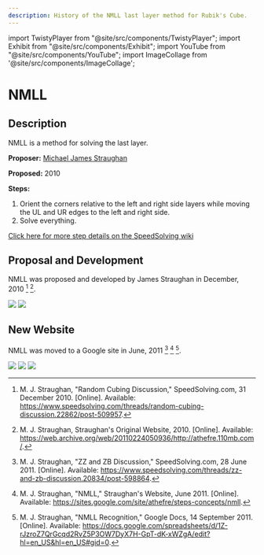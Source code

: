 ```yaml
---
description: History of the NMLL last layer method for Rubik's Cube.
---
```


import TwistyPlayer from "@site/src/components/TwistyPlayer";
import Exhibit from "@site/src/components/Exhibit";
import YouTube from "@site/src/components/YouTube";
import ImageCollage from '@site/src/components/ImageCollage';

# NMLL

<TwistyPlayer
  alg="x2 F U R U' R' U R U' R' U R U' R' F'"
 controlPanel="none"
/>

## Description

NMLL is a method for solving the last layer.

**Proposer:** [Michael James Straughan](CubingContributors/MethodDevelopers.md#straughan-michael-james-athefre)

**Proposed:** 2010

**Steps:**

1. Orient the corners relative to the left and right side layers while moving the UL and UR edges to the left and right side.
2. Solve everything.

[Click here for more step details on the SpeedSolving wiki](https://www.speedsolving.com/wiki/index.php/NMLL)

## Proposal and Development

NMLL was proposed and developed by James Straughan in December, 2010 [^straughan-2010-1] [^straughan-2010-2].

![](img/NMLL/Proposal.png)
![](img/L5EP/Straughan1.png)

## New Website

NMLL was moved to a Google site in June, 2011 [^straughan-2011-1] [^straughan-2011-2] [^straughan-2011-3].

![](img/NMLL/NewSite1.png)
![](img/NMLL/NewSite2.png)
![](img/NMLL/NewSite3.png)

[^straughan-2010-1]: M. J. Straughan, "Random Cubing Discussion," SpeedSolving.com, 31 December 2010. [Online]. Available: https://www.speedsolving.com/threads/random-cubing-discussion.22862/post-509957.

[^straughan-2010-2]: M. J. Straughan, Straughan's Original Website, 2010. [Online]. Available: https://web.archive.org/web/20110224050936/http://athefre.110mb.com/.

[^straughan-2011-1]: M. J. Straughan, "ZZ and ZB Discussion," SpeedSolving.com, 28 June 2011. [Online]. Available: https://www.speedsolving.com/threads/zz-and-zb-discussion.20834/post-598864.

[^straughan-2011-2]: M. J. Straughan, "NMLL," Straughan's Website, June 2011. [Online]. Available: https://sites.google.com/site/athefre/steps-concepts/nmll.

[^straughan-2011-3]: M. J. Straughan, "NMLL Recognition," Google Docs, 14 September 2011. [Online]. Available: https://docs.google.com/spreadsheets/d/1Z-rJzroZ7QrGcqd2RvZ5P3OW7DyX7H-GpT-dK-xWZgA/edit?hl=en_US&hl=en_US#gid=0.